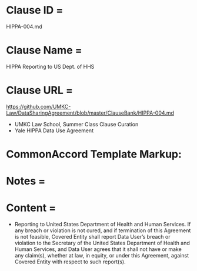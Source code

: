 # Clause ID = 
HIPPA-004.md

# Clause Name = 
HIPPA Reporting to US Dept. of HHS
# Clause URL = 
https://github.com/UMKC-Law/DataSharingAgreement/blob/master/ClauseBank/HIPPA-004.md
* UMKC Law School, Summer Class Clause Curation
* Yale HIPPA Data Use Agreement

# CommonAccord Template Markup:   

# Notes = 

# Content = 
* 	Reporting to United States Department of Health and Human Services. If any breach or violation is not cured, and if termination of this Agreement is not feasible, Covered Entity shall report Data User’s breach or violation to the Secretary of the United States Department of Health and Human Services, and Data User agrees that it shall not have or make any claim(s), whether at law, in equity, or under this Agreement, against Covered Entity with respect to such report(s). 
